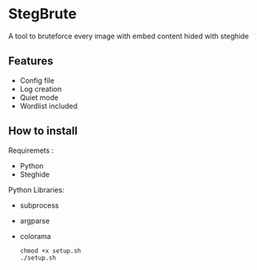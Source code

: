 # StegBrute

A tool to bruteforce every image with embed content hided with steghide

## Features

- Config file
- Log creation
- Quiet mode
- Wordlist included 

## How to install
 
Requiremets :
- Python
- Steghide

Python Libraries:
- subprocess
- argparse
- colorama

      chmod +x setup.sh
      ./setup.sh
